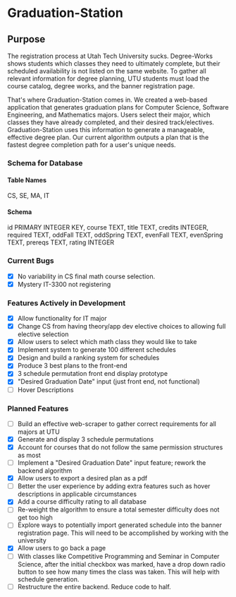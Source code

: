 # Graduation-Station

## Purpose

The registration process at Utah Tech University sucks. Degree-Works shows students which classes they need to ultimately complete, but their scheduled availability is not listed on the same website. To gather all relevant information for degree planning, UTU students must load the course catalog, degree works, and the banner registration page.

That's where Graduation-Station comes in. We created a web-based application that generates graduation plans for Computer Science, Software Engineering, and Mathematics majors. Users select their major, which classes they have already completed, and their desired track/electives. Graduation-Station uses this information to generate a manageable, effective degree plan. Our current algorithm outputs a plan that is the fastest degree completion path for a user's unique needs.

### Schema for Database

#### Table Names

CS, SE, MA, IT

#### Schema

id PRIMARY INTEGER KEY,
course TEXT,
title TEXT,
credits INTEGER,
required TEXT,
oddFall TEXT,
oddSpring TEXT,
evenFall TEXT,
evenSpring TEXT,
prereqs TEXT,
rating INTEGER

### Current Bugs

- [x] No variability in CS final math course selection.
- [x] Mystery IT-3300 not registering

### Features Actively in Development

- [x] Allow functionality for IT major
- [x] Change CS from having theory/app dev elective choices to allowing full elective selection
- [x] Allow users to select which math class they would like to take
- [x] Implement system to generate 100 different schedules
- [x] Design and build a ranking system for schedules
- [x] Produce 3 best plans to the front-end
- [x] 3 schedule permutation front end display prototype
- [x] "Desired Graduation Date" input (just front end, not functional)
- [ ] Hover Descriptions

### Planned Features

- [ ] Build an effective web-scraper to gather correct requirements for all majors at UTU
- [x] Generate and display 3 schedule permutations
- [x] Account for courses that do not follow the same permission structures as most
- [ ] Implement a "Desired Graduation Date" input feature; rework the backend algorithm
- [x] Allow users to export a desired plan as a pdf
- [ ] Better the user experience by adding extra features such as hover descriptions in applicable circumstances
- [x] Add a course difficulty rating to all database
- [ ] Re-weight the algorithm to ensure a total semester difficulty does not get too high
- [ ] Explore ways to potentially import generated schedule into the banner registration page. This will need to be accomplished by working with the university
- [x] Allow users to go back a page
- [ ] With classes like Competitive Programming and Seminar in Computer Science, after the initial checkbox was marked, have a drop down radio button to see how many times the class was taken. This will help with schedule generation.
- [ ] Restructure the entire backend. Reduce code to half.
